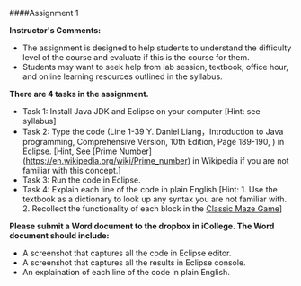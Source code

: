 ####Assignment 1

**Instructor's Comments:** 

+ The assignment is designed to help students to understand the difficulty level of the course and evaluate if this is the course for them.
+ Students may want to seek help from lab session, textbook, office hour, and online learning resources outlined in the syllabus.

**There are 4 tasks in the assignment.**

+ Task 1: Install Java JDK and Eclipse on your computer [Hint: see syllabus]
+ Task 2: Type the code (Line 1-39 Y. Daniel Liang，Introduction to Java programming, Comprehensive Version, 10th Edition, Page 189-190, ) in Eclipse. [Hint, See [Prime Number] (https://en.wikipedia.org/wiki/Prime_number) in Wikipedia if you are not familiar with this concept.]
+ Task 3: Run the code in Eclipse.
+ Task 4: Explain each line of the code in plain English [Hint: 1. Use the textbook as a dictionary to look up any syntax you are not familiar with. 2. Recollect the functionality of each block in the [Classic Maze Game](https://studio.code.org/hoc/1)]

**Please submit a Word document to the dropbox in iCollege. The Word document should include:**

+ A screenshot that captures all the code in Eclipse editor.
+ A screenshot that captures all the results in Eclipse console.
+ An explaination of each line of the code in plain English.

